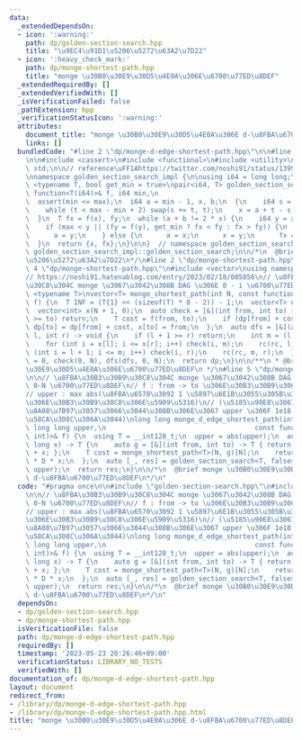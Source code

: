 ```yaml
---
data:
  _extendedDependsOn:
  - icon: ':warning:'
    path: dp/golden-section-search.hpp
    title: "\u9EC4\u91D1\u5206\u5272\u63A2\u7D22"
  - icon: ':heavy_check_mark:'
    path: dp/monge-shortest-path.hpp
    title: "monge \u30B0\u30E9\u30D5\u4E0A\u306E\u6700\u77ED\u8DEF"
  _extendedRequiredBy: []
  _extendedVerifiedWith: []
  _isVerificationFailed: false
  _pathExtension: hpp
  _verificationStatusIcon: ':warning:'
  attributes:
    document_title: "monge \u30B0\u30E9\u30D5\u4E0A\u306E d-\u8FBA\u6700\u77ED\u8DEF"
    links: []
  bundledCode: "#line 2 \"dp/monge-d-edge-shortest-path.hpp\"\n\n#line 2 \"dp/golden-section-search.hpp\"\
    \n\n#include <cassert>\n#include <functional>\n#include <utility>\nusing namespace\
    \ std;\n\n// reference\uFF1Ahttps://twitter.com/noshi91/status/1399003086362865673\n\
    \nnamespace golden_section_search_impl {\n\nusing i64 = long long;\n\ntemplate\
    \ <typename T, bool get_min = true>\npair<i64, T> golden_section_search(const\
    \ function<T(i64)>& f, i64 min,\n                                   i64 max) {\n\
    \  assert(min <= max);\n  i64 a = min - 1, x, b;\n  {\n    i64 s = 1, t = 2;\n\
    \    while (t < max - min + 2) swap(s += t, t);\n    x = a + t - s, b = a + t;\n\
    \  }\n  T fx = f(x), fy;\n  while (a + b != 2 * x) {\n    i64 y = a + b - x;\n\
    \    if (max < y || (fy = f(y), get_min ? fx < fy : fx > fy)) {\n      b = a;\n\
    \      a = y;\n    } else {\n      a = x;\n      x = y;\n      fx = fy;\n    }\n\
    \  }\n  return {x, fx};\n}\n\n}  // namespace golden_section_search_impl\n\nusing\
    \ golden_section_search_impl::golden_section_search;\n\n/*\n  @brief \u9EC4\u91D1\
    \u5206\u5272\u63A2\u7D22\n*/\n#line 2 \"dp/monge-shortest-path.hpp\"\n\n#line\
    \ 4 \"dp/monge-shortest-path.hpp\"\n#include <vector>\nusing namespace std;\n\n\
    // https://noshi91.hatenablog.com/entry/2023/02/18/005856\n// \u8FBA\u30B3\u30B9\
    \u30C8\u304C monge \u3067\u3042\u308B DAG \u306E 0 - i \u6700\u77ED\u8DEF\ntemplate\
    \ <typename T>\nvector<T> monge_shortest_path(int N, const function<T(int, int)>&\
    \ f) {\n  T INF = (T{1} << (sizeof(T) * 8 - 2)) - 1;\n  vector<T> dp(N + 1, INF);\n\
    \  vector<int> x(N + 1, 0);\n  auto check = [&](int from, int to) {\n    if (from\
    \ >= to) return;\n    T cost = f(from, to);\n    if (dp[from] + cost < dp[to])\
    \ dp[to] = dp[from] + cost, x[to] = from;\n  };\n  auto dfs = [&](auto rc, int\
    \ l, int r) -> void {\n    if (l + 1 >= r) return;\n    int m = (l + r) / 2;\n\
    \    for (int i = x[l]; i <= x[r]; i++) check(i, m);\n    rc(rc, l, m);\n    for\
    \ (int i = l + 1; i <= m; i++) check(i, r);\n    rc(rc, m, r);\n  };\n  dp[0]\
    \ = 0, check(0, N), dfs(dfs, 0, N);\n  return dp;\n}\n\n/**\n * @brief monge \u30B0\
    \u30E9\u30D5\u4E0A\u306E\u6700\u77ED\u8DEF\n */\n#line 5 \"dp/monge-d-edge-shortest-path.hpp\"\
    \n\n// \u8FBA\u30B3\u30B9\u30C8\u304C monge \u3067\u3042\u308B DAG \u306E D \u8FBA\
    \ 0-N \u6700\u77ED\u8DEF\n// f : from -> to \u306E\u30B3\u30B9\u30C8 (long long)\n\
    // upper : max abs(\u8FBA\u6570\u3092 1 \u5897\u6E1B\u3055\u305B\u305F\u3068\u304D\
    \u306E\u30B3\u30B9\u30C8\u306E\u5909\u5316)\n// (\u5185\u90E8\u3067 int128 \u3067\
    \u8A08\u7B97\u3057\u3066\u3044\u308B\u306E\u3067 upper \u306F 1e18 \u3067\u3082\
    \u58CA\u308C\u306A\u3044)\nlong long monge_d_edge_shortest_path(int N, int D,\
    \ long long upper,\n                                     const function<long long(int,\
    \ int)>& f) {\n  using T = __int128_t;\n  upper = abs(upper);\n  auto dp = [&](long\
    \ long x) -> T {\n    auto g = [&](int from, int to) -> T { return f(from, to)\
    \ + x; };\n    T cost = monge_shortest_path<T>(N, g)[N];\n    return cost - T{1}\
    \ * D * x;\n  };\n  auto [_, res] = golden_section_search<T, false>(dp, -upper,\
    \ upper);\n  return res;\n}\n\n/*\n  @brief monge \u30B0\u30E9\u30D5\u4E0A\u306E\
    \ d-\u8FBA\u6700\u77ED\u8DEF\n*/\n"
  code: "#pragma once\n\n#include \"golden-section-search.hpp\"\n#include \"monge-shortest-path.hpp\"\
    \n\n// \u8FBA\u30B3\u30B9\u30C8\u304C monge \u3067\u3042\u308B DAG \u306E D \u8FBA\
    \ 0-N \u6700\u77ED\u8DEF\n// f : from -> to \u306E\u30B3\u30B9\u30C8 (long long)\n\
    // upper : max abs(\u8FBA\u6570\u3092 1 \u5897\u6E1B\u3055\u305B\u305F\u3068\u304D\
    \u306E\u30B3\u30B9\u30C8\u306E\u5909\u5316)\n// (\u5185\u90E8\u3067 int128 \u3067\
    \u8A08\u7B97\u3057\u3066\u3044\u308B\u306E\u3067 upper \u306F 1e18 \u3067\u3082\
    \u58CA\u308C\u306A\u3044)\nlong long monge_d_edge_shortest_path(int N, int D,\
    \ long long upper,\n                                     const function<long long(int,\
    \ int)>& f) {\n  using T = __int128_t;\n  upper = abs(upper);\n  auto dp = [&](long\
    \ long x) -> T {\n    auto g = [&](int from, int to) -> T { return f(from, to)\
    \ + x; };\n    T cost = monge_shortest_path<T>(N, g)[N];\n    return cost - T{1}\
    \ * D * x;\n  };\n  auto [_, res] = golden_section_search<T, false>(dp, -upper,\
    \ upper);\n  return res;\n}\n\n/*\n  @brief monge \u30B0\u30E9\u30D5\u4E0A\u306E\
    \ d-\u8FBA\u6700\u77ED\u8DEF\n*/\n"
  dependsOn:
  - dp/golden-section-search.hpp
  - dp/monge-shortest-path.hpp
  isVerificationFile: false
  path: dp/monge-d-edge-shortest-path.hpp
  requiredBy: []
  timestamp: '2023-05-23 20:26:46+09:00'
  verificationStatus: LIBRARY_NO_TESTS
  verifiedWith: []
documentation_of: dp/monge-d-edge-shortest-path.hpp
layout: document
redirect_from:
- /library/dp/monge-d-edge-shortest-path.hpp
- /library/dp/monge-d-edge-shortest-path.hpp.html
title: "monge \u30B0\u30E9\u30D5\u4E0A\u306E d-\u8FBA\u6700\u77ED\u8DEF"
---
```


